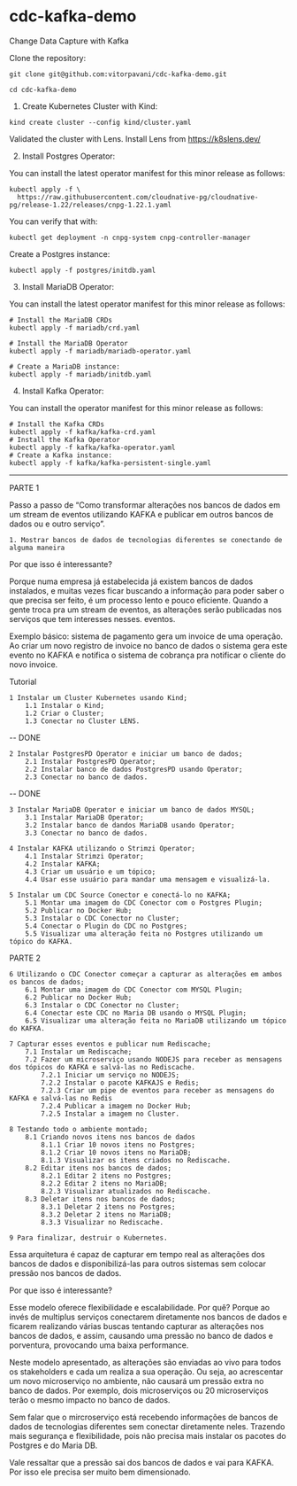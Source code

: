 # cdc-kafka-demo

Change Data Capture with Kafka

Clone the repository:

```
git clone git@github.com:vitorpavani/cdc-kafka-demo.git

cd cdc-kafka-demo
```

1. Create Kubernetes Cluster with Kind:

```
kind create cluster --config kind/cluster.yaml
```

Validated the cluster with Lens. Install Lens from https://k8slens.dev/

2. Install Postgres Operator:

You can install the latest operator manifest for this minor release as follows:

```
kubectl apply -f \
  https://raw.githubusercontent.com/cloudnative-pg/cloudnative-pg/release-1.22/releases/cnpg-1.22.1.yaml
```

You can verify that with:

```
kubectl get deployment -n cnpg-system cnpg-controller-manager
```

Create a Postgres instance:

```
kubectl apply -f postgres/initdb.yaml
```

3. Install MariaDB Operator:

You can install the latest operator manifest for this minor release as follows:

```
# Install the MariaDB CRDs
kubectl apply -f mariadb/crd.yaml

# Install the MariaDB Operator
kubectl apply -f mariadb/mariadb-operator.yaml

# Create a MariaDB instance:
kubectl apply -f mariadb/initdb.yaml
```

4. Install Kafka Operator:

You can install the operator manifest for this minor release as follows:

```
# Install the Kafka CRDs
kubectl apply -f kafka/kafka-crd.yaml
# Install the Kafka Operator
kubectl apply -f kafka/kafka-operator.yaml
# Create a Kafka instance:
kubectl apply -f kafka/kafka-persistent-single.yaml
```
























-------------------------------------------------------------------------------------------------

PARTE 1

Passo a passo de “Como transformar alterações nos bancos de dados em um stream de eventos utilizando KAFKA e publicar em outros bancos de dados ou e outro serviço”.

    1. Mostrar bancos de dados de tecnologias diferentes se conectando de alguma maneira

Por que isso é interessante?

Porque numa empresa já estabelecida já existem bancos de dados instalados, e muitas vezes ficar buscando a informação para poder saber o que precisa ser feito, é um processo lento e pouco eficiente. Quando a gente troca pra um stream de eventos, as alterações serão publicadas nos serviços que tem interesses nesses. eventos.

Exemplo básico: sistema de pagamento gera um invoice de uma operação. Ao criar um novo registro de invoice no banco de dados o sistema gera este evento no KAFKA e notifica o sistema de cobrança pra notificar o cliente do novo invoice.

Tutorial

    1 Instalar um Cluster Kubernetes usando Kind;
        1.1 Instalar o Kind;
        1.2 Criar o Cluster;
        1.3 Conectar no Cluster LENS.

-- DONE

    2 Instalar PostgresPD Operator e iniciar um banco de dados;
        2.1 Instalar PostgresPD Operator;
        2.2 Instalar banco de dados PostgresPD usando Operator;
        2.3 Conectar no banco de dados.

-- DONE

    3 Instalar MariaDB Operator e iniciar um banco de dados MYSQL;
        3.1 Instalar MariaDB Operator;
        3.2 Instalar banco de dandos MariaDB usando Operator;
        3.3 Conectar no banco de dados.

    4 Instalar KAFKA utilizando o Strimzi Operator;
        4.1 Instalar Strimzi Operator;
        4.2 Instalar KAFKA;
        4.3 Criar um usuário e um tópico;
        4.4 Usar esse usuário para mandar uma mensagem e visualizá-la.

    5 Instalar um CDC Source Conector e conectá-lo no KAFKA;
        5.1 Montar uma imagem do CDC Conector com o Postgres Plugin;
        5.2 Publicar no Docker Hub;
        5.3 Instalar o CDC Conector no Cluster;
        5.4 Conectar o Plugin do CDC no Postgres;
        5.5 Visualizar uma alteração feita no Postgres utilizando um tópico do KAFKA.

PARTE 2

    6 Utilizando o CDC Conector começar a capturar as alterações em ambos os bancos de dados;
        6.1 Montar uma imagem do CDC Conector com MYSQL Plugin;
        6.2 Publicar no Docker Hub;
        6.3 Instalar o CDC Conector no Cluster;
        6.4 Conectar este CDC no Maria DB usando o MYSQL Plugin;
        6.5 Visualizar uma alteração feita no MariaDB utilizando um tópico do KAFKA.

    7 Capturar esses eventos e publicar num Rediscache;
        7.1 Instalar um Rediscache;
        7.2 Fazer um microserviço usando NODEJS para receber as mensagens dos tópicos do KAFKA e salvá-las no Rediscache.
            7.2.1 Iniciar um serviço no NODEJS;
            7.2.2 Instalar o pacote KAFKAJS e Redis;
            7.2.3 Criar um pipe de eventos para receber as mensagens do KAFKA e salvá-las no Redis
            7.2.4 Publicar a imagem no Docker Hub;
            7.2.5 Instalar a imagem no Cluster.

    8 Testando todo o ambiente montado;
        8.1 Criando novos itens nos bancos de dados
            8.1.1 Criar 10 novos itens no Postgres;
            8.1.2 Criar 10 novos itens no MariaDB;
            8.1.3 Visualizar os itens criados no Rediscache.
        8.2 Editar itens nos bancos de dados;
            8.2.1 Editar 2 itens no Postgres;
            8.2.2 Editar 2 itens no MariaDB;
            8.2.3 Visualizar atualizados no Rediscache.
        8.3 Deletar itens nos bancos de dados;
            8.3.1 Deletar 2 itens no Postgres;
            8.3.2 Deletar 2 itens no MariaDB;
            8.3.3 Visualizar no Rediscache.

    9 Para finalizar, destruir o Kubernetes.

Essa arquitetura é capaz de capturar em tempo real as alterações dos bancos de dados e disponibilizá-las para outros sistemas sem colocar pressão nos bancos de dados.

Por que isso é interessante?

Esse modelo oferece flexibilidade e escalabilidade. Por quê? Porque ao invés de multiplus serviços conectarem diretamente nos bancos de dados e ficarem realizando várias buscas tentando capturar as alterações nos bancos de dados, e assim, causando uma pressão no banco de dados e porventura, provocando uma baixa performance.

Neste modelo apresentado, as alterações são enviadas ao vivo para todos os stakeholders e cada um realiza a sua operação. Ou seja, ao acrescentar um novo microserviço no ambiente, não causará um pressão extra no banco de dados. Por exemplo, dois microserviços ou 20 microserviços terão o mesmo impacto no banco de dados.

Sem falar que o mircroserviço está recebendo informações de bancos de dados de tecnologias diferentes sem conectar diretamente neles. Trazendo mais segurança e flexibilidade, pois não precisa mais instalar os pacotes do Postgres e do Maria DB.

Vale ressaltar que a pressão sai dos bancos de dados e vai para KAFKA. Por isso ele precisa ser muito bem dimensionado.
